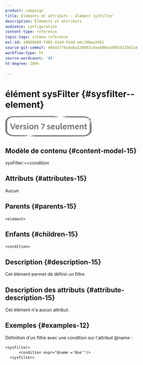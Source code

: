 ```yaml
---
product: campaign
title: Éléments et attributs - élément sysFilter
description: Éléments et attributs
audience: configuration
content-type: reference
topic-tags: schema-reference
exl-id: a0069688-fd05-42e9-91dd-adc10bea3461
source-git-commit: 40da5774c8a6a228992c4aa400e2d9924215611e
workflow-type: ht
source-wordcount: '45'
ht-degree: 100%

---
```


# élément sysFilter {#sysfilter--element}

![](../../../assets/v7-only.svg)

## Modèle de contenu {#content-model-15}

sysFilter:==condition

## Attributs {#attributes-15}

Aucun

## Parents {#parents-15}

`<element>`

## Enfants {#children-15}

`<condition>`

## Description {#description-15}

Cet élément permet de définir un filtre.

## Description des attributs {#attribute-description-15}

Cet élément n&#39;a aucun attribut.

## Exemples       {#examples-12}

Définition d&#39;un filtre avec une condition sur l&#39;attribut @name :

```
<sysFilter>
      <condition expr="@name ='Doe'"/>
  <sysFilter>
```
